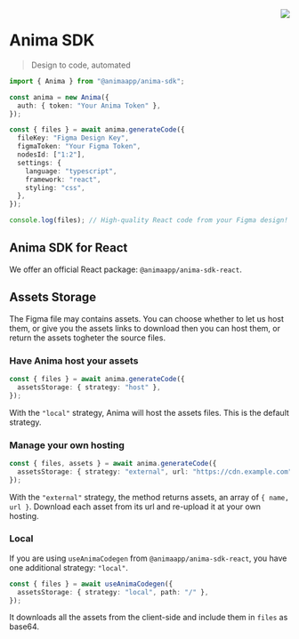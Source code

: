 <img src="https://avatars.githubusercontent.com/u/20587282?s=200&v=4" align="right" />

# Anima SDK

> Design to code, automated

```ts
import { Anima } from "@animaapp/anima-sdk";

const anima = new Anima({
  auth: { token: "Your Anima Token" },
});

const { files } = await anima.generateCode({
  fileKey: "Figma Design Key",
  figmaToken: "Your Figma Token",
  nodesId: ["1:2"],
  settings: {
    language: "typescript",
    framework: "react",
    styling: "css",
  },
});

console.log(files); // High-quality React code from your Figma design!
```

## Anima SDK for React

We offer an official React package: `@animaapp/anima-sdk-react`.

## Assets Storage

The Figma file may contains assets. You can choose whether to let us host them, or give you the assets links to download then you can host them, or return the assets togheter the source files.

### Have Anima host your assets

```ts
const { files } = await anima.generateCode({
  assetsStorage: { strategy: "host" },
});
```

With the `"local"` strategy, Anima will host the assets files. This is the default strategy.

### Manage your own hosting

```ts
const { files, assets } = await anima.generateCode({
  assetsStorage: { strategy: "external", url: "https://cdn.example.com" },
});
```

With the `"external"` strategy, the method returns assets, an array of `{ name, url }`. Download each asset from its url and re-upload it at your own hosting.

### Local

If you are using `useAnimaCodegen` from `@animaapp/anima-sdk-react`, you have one additional strategy: `"local"`.

```ts
const { files } = await useAnimaCodegen({
  assetsStorage: { strategy: "local", path: "/" },
});
```

It downloads all the assets from the client-side and include them in `files` as base64.

